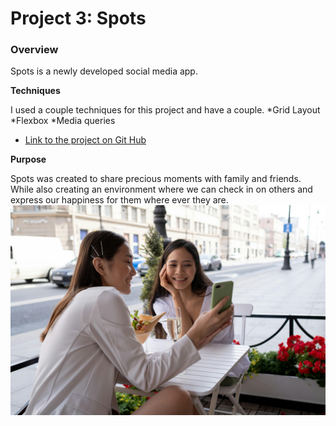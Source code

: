 # Project 3: Spots

### Overview

Spots is a newly developed social media app.

**Techniques**

I used a couple techniques for this project and have a couple.
*Grid Layout
*Flexbox
\*Media queries

- [Link to the project on Git Hub](https://www.figma.com/file/BBNm2bC3lj8QQMHlnqRsga/Sprint-3-Project-%E2%80%94-Spots?type=design&node-id=2%3A60&mode=design&t=afgNFybdorZO6cQo-1)

**Purpose**

Spots was created to share precious moments with family and friends. While also creating an environment where we can check in on others and express our happiness for them where ever they are.
![Friends enjoying there time together](/images/pexels-ron-lach-8345556.jpg)
